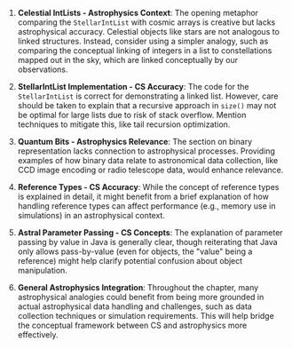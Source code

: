 1. **Celestial IntLists - Astrophysics Context**: The opening metaphor comparing the `StellarIntList` with cosmic arrays is creative but lacks astrophysical accuracy. Celestial objects like stars are not analogous to linked structures. Instead, consider using a simpler analogy, such as comparing the conceptual linking of integers in a list to constellations mapped out in the sky, which are linked conceptually by our observations.

2. **StellarIntList Implementation - CS Accuracy**: The code for the `StellarIntList` is correct for demonstrating a linked list. However, care should be taken to explain that a recursive approach in `size()` may not be optimal for large lists due to risk of stack overflow. Mention techniques to mitigate this, like tail recursion optimization.

3. **Quantum Bits - Astrophysics Relevance**: The section on binary representation lacks connection to astrophysical processes. Providing examples of how binary data relate to astronomical data collection, like CCD image encoding or radio telescope data, would enhance relevance.

4. **Reference Types - CS Accuracy**: While the concept of reference types is explained in detail, it might benefit from a brief explanation of how handling reference types can affect performance (e.g., memory use in simulations) in an astrophysical context.

5. **Astral Parameter Passing - CS Concepts**: The explanation of parameter passing by value in Java is generally clear, though reiterating that Java only allows pass-by-value (even for objects, the "value" being a reference) might help clarify potential confusion about object manipulation.

6. **General Astrophysics Integration**: Throughout the chapter, many astrophysical analogies could benefit from being more grounded in actual astrophysical data handling and challenges, such as data collection techniques or simulation requirements. This will help bridge the conceptual framework between CS and astrophysics more effectively.